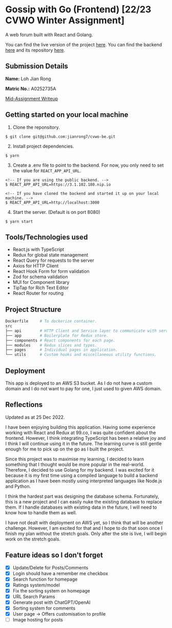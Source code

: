 # Gossip with Go (Frontend) [22/23 CVWO Winter Assignment]

A web forum built with React and Golang.

You can find the live version of the project [here](https://d3mj3t330xelda.cloudfront.net).
You can find the backend [here](https://3.1.102.180.nip.io) and its repository [here](https://github.com/jianrong7/cvwo-be).

## Submission Details

**Name:** Loh Jian Rong

**Matric No.:** A0252735A

[Mid-Assignment Writeup](https://docs.google.com/document/d/1-RYiu5qhJFxY_yzrtO3-t6H8u4rrveW-IbFkb_v6Nwo/edit?usp=sharing)

## Getting started on your local machine

1. Clone the reponsitory.

```
$ git clone git@github.com:jianrong7/cvwo-be.git
```

2. Install project dependencies.

```
$ yarn
```

3. Create a .env file to point to the backend. For now, you only need to set the value for `REACT_APP_API_URL`.

```
<!-- If you are using the public backend. -->
$ REACT_APP_API_URL=https://3.1.102.180.nip.io

<!-- If you have cloned the backend and started it up on your local machine. -->
$ REACT_APP_API_URL=http://localhost:3000
```

4. Start the server. (Default is on port 8080)

```
$ yarn start
```

## Tools/Technologies used

- React.js with TypeScript
- Redux for global state management
- React Query for requests to the server
- Axios for HTTP Client
- React Hook Form for form validation
- Zod for schema validation
- MUI for Component library
- TipTap for Rich Text Editor
- React Router for routing

## Project Structure

```sh
Dockerfile     # To dockerize container.
src
├── api        # HTTP Client and Service layer to communicate with server.
├── app        # Boilerplate for Redux store.
├── components # React components for each page.
├── modules    # Redux slices and types.
├── pages      # Individual pages in application.
└── utils      # Custom hooks and miscellaneous utility functions.
```

## Deployment

This app is deployed to an AWS S3 bucket. As I do not have a custom domain and I do not want to pay for one, I just used to given AWS domain.

## Reflections

Updated as at 25 Dec 2022.

I have been enjoying building this application. Having some experience working with React and Redux at 99.co, I was quite confident about the frontend. However, I think integrating TypeScript has been a relative joy and I think I will continue using it in the future. The learning curve is still gentle enough for me to pick up on the go as I built the project.

Since this project was to maximise my learning, I decided to learn something that I thought would be more popular in the real-world. Therefore, I decided to use Golang for my backend. I was excited for it because it is my first time using a compiled language to build a backend application as I have been mostly using interpreted languages like Node.js and Python.

I think the hardest part was designing the database schema. Fortunately, this is a new project and I can easily nuke the existing database to replace them. If I handle databases with existing data in the future, I will need to know how to handle them as well.

I have not dealt with deployment on AWS yet, so I think that will be another challenge. However, I am excited for that and I hope to do that soon once I finish my plan without the stretch goals. Only after the site is live, I will begin work on the stretch goals.

## Feature ideas so I don't forget

- [x] Update/Delete for Posts/Comments
- [x] Login should have a remember me checkbox
- [x] Search function for homepage
- [x] Ratings system/model
- [x] Fix the sorting system on homepage
- [x] URL Search Params
- [x] Generate post with ChatGPT/OpenAI
- [x] Sorting system for comments
- [x] User page -> Offers customisation to profile
- [ ] Image hosting for posts
